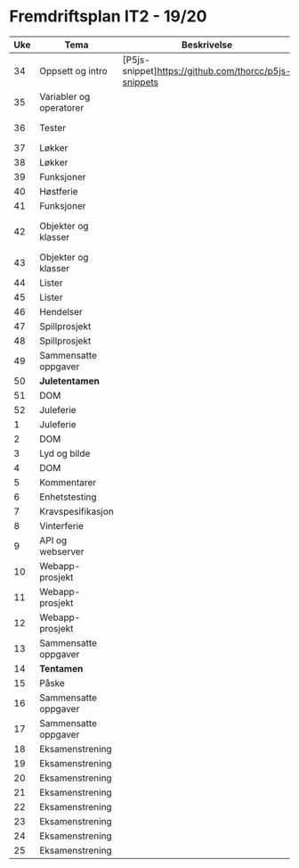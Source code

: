 # Fremdriftsplan IT2 - 19/20

| Uke  | Tema                    | Beskrivelse                                         | Ekstra                                                       |
| ---- | ----------------------- | --------------------------------------------------- | ------------------------------------------------------------ |
| 34   | Oppsett og intro        | [P5js-snippet]https://github.com/thorcc/p5js-snippets | [YT: Intro to p5.js](https://www.youtube.com/watch?v=yPWkPOfnGsw&amp;list=PLRqwX-V7Uu6Zy51Q-x9tMWIv9cueOFTFA&amp;index=2) |
| 35   | Variabler og operatorer |                                                     | [YT: Variabler og operatorer](<https://www.youtube.com/watch?v=RnS0YNuLfQQ&list=PLRqwX-V7Uu6Zy51Q-x9tMWIv9cueOFTFA&index=8>) |
| 36   | Tester                  |                                                     | [YT: Valg-setninger](<https://www.youtube.com/watch?v=1Osb_iGDdjk&list=PLRqwX-V7Uu6Zy51Q-x9tMWIv9cueOFTFA&index=14>) |
| 37   | Løkker                  |                                                     | [YT: Løkker](<https://www.youtube.com/watch?v=cnRD9o6odjk&list=PLRqwX-V7Uu6Zy51Q-x9tMWIv9cueOFTFA&index=18>) |
| 38   | Løkker                  |                                                     |                                                              |
| 39   | Funksjoner              |                                                     | [YT:Funksjoner](<https://www.youtube.com/watch?v=wRHAitGzBrg&list=PLRqwX-V7Uu6Zy51Q-x9tMWIv9cueOFTFA&index=20>) |
| 40   | Høstferie               |                                                     |                                                              |
| 41   | Funksjoner              |                                                     | **Prøve**                                                    |
| 42   | Objekter og klasser     |                                                     | [YT: Objekt-orientert prorgammering](<https://www.youtube.com/watch?v=xG2Vbnv0wvg&list=PLRqwX-V7Uu6Zy51Q-x9tMWIv9cueOFTFA&index=23>) |
| 43   | Objekter og klasser     |                                                     |                                                              |
| 44   | Lister                  |                                                     | [YT:Lister](<https://www.youtube.com/watch?v=VIQoUghHSxU&list=PLRqwX-V7Uu6Zy51Q-x9tMWIv9cueOFTFA&index=27>) |
| 45   | Lister                  |                                                     |                                                              |
| 46   | Hendelser               |                                                     | [YT: Hendelser](<https://www.youtube.com/watch?v=TaN5At5RWH8&list=PLRqwX-V7Uu6Zy51Q-x9tMWIv9cueOFTFA&index=31>) |
| 47   | Spillprosjekt           |                                                     |                                                              |
| 48   | Spillprosjekt           |                                                     |                                                              |
| 49   | Sammensatte oppgaver    |                                                     |                                                              |
| 50   | **Juletentamen**        |                                                     |                                                              |
| 51   | DOM                     |                                                     |                                                              |
| 52   | Juleferie               |                                                     |                                                              |
| 1    | Juleferie               |                                                     |                                                              |
| 2    | DOM                     |                                                     |                                                              |
| 3    | Lyd og bilde            |                                                     |                                                              |
| 4    | DOM                     |                                                     |                                                              |
| 5    | Kommentarer             |                                                     |                                                              |
| 6    | Enhetstesting           |                                                     |                                                              |
| 7    | Kravspesifikasjon       |                                                     |                                                              |
| 8    | Vinterferie             |                                                     |                                                              |
| 9    | API og webserver        |                                                     |                                                              |
| 10   | Webapp-prosjekt         |                                                     |                                                              |
| 11   | Webapp-prosjekt         |                                                     |                                                              |
| 12   | Webapp-prosjekt         |                                                     |                                                              |
| 13   | Sammensatte oppgaver    |                                                     |                                                              |
| 14   | **Tentamen**            |                                                     |                                                              |
| 15   | Påske                   |                                                     |                                                              |
| 16   | Sammensatte oppgaver    |                                                     |                                                              |
| 17   | Sammensatte oppgaver    |                                                     |                                                              |
| 18   | Eksamenstrening         |                                                     |                                                              |
| 19   | Eksamenstrening         |                                                     |                                                              |
| 20   | Eksamenstrening         |                                                     |                                                              |
| 21   | Eksamenstrening         |                                                     |                                                              |
| 22   | Eksamenstrening         |                                                     |                                                              |
| 23   | Eksamenstrening         |                                                     |                                                              |
| 24   | Eksamenstrening         |                                                     |                                                              |
| 25   | Eksamenstrening         |                                                     |                                                              |

